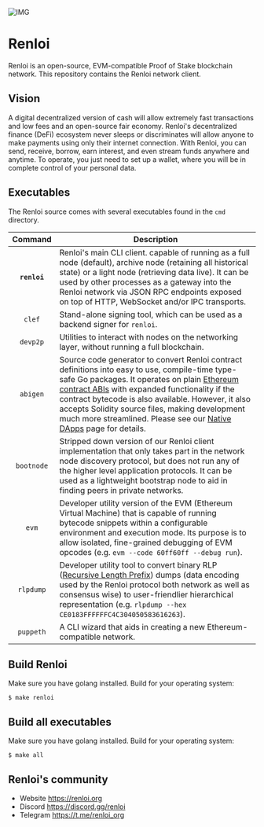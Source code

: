 ![IMG](https://user-images.githubusercontent.com/96906027/147944368-66d18a6e-81cc-4c05-b26b-5c1872c60a16.png)
# Renloi
Renloi is an open-source, EVM-compatible Proof of Stake blockchain network.
This repository contains the Renloi network client.
## Vision
A digital decentralized version of cash will allow extremely fast transactions and low fees and an open-source fair economy. Renloi's decentralized finance (DeFi) ecosystem never sleeps or discriminates will allow anyone to make payments using only their internet connection. With Renloi, you can send, receive, borrow, earn interest, and even stream funds anywhere and anytime. To operate, you just need to set up a wallet, where you will be in complete control of your personal data.

## Executables

The Renloi source comes with several executables found in the `cmd` directory.

|    Command    | Description                                                                                                                                                                                                                                                                                                                                                                                                                                                                                                                                          |
| :-----------: | ---------------------------------------------------------------------------------------------------------------------------------------------------------------------------------------------------------------------------------------------------------------------------------------------------------------------------------------------------------------------------------------------------------------------------------------------------------------------------------------------------------------------------------------------------- |
|  **`renloi`**   | Renloi's main CLI client. capable of running as a full node (default), archive node (retaining all historical state) or a light node (retrieving data live). It can be used by other processes as a gateway into the Renloi network via JSON RPC endpoints exposed on top of HTTP, WebSocket and/or IPC transports. 
|   `clef`    | Stand-alone signing tool, which can be used as a backend signer for `renloi`.  |
|   `devp2p`    | Utilities to interact with nodes on the networking layer, without running a full blockchain. |
|   `abigen`    | Source code generator to convert Renloi contract definitions into easy to use, compile-time type-safe Go packages. It operates on plain [Ethereum contract ABIs](https://docs.soliditylang.org/en/develop/abi-spec.html) with expanded functionality if the contract bytecode is also available. However, it also accepts Solidity source files, making development much more streamlined. Please see our [Native DApps](https://geth.ethereum.org/docs/dapp/native-bindings) page for details. |
|  `bootnode`   | Stripped down version of our Renloi client implementation that only takes part in the network node discovery protocol, but does not run any of the higher level application protocols. It can be used as a lightweight bootstrap node to aid in finding peers in private networks.                                                                                                                                                                                                                                                                 |
|     `evm`     | Developer utility version of the EVM (Ethereum Virtual Machine) that is capable of running bytecode snippets within a configurable environment and execution mode. Its purpose is to allow isolated, fine-grained debugging of EVM opcodes (e.g. `evm --code 60ff60ff --debug run`).                                                                                                                                                                                                                                                                     |
|   `rlpdump`   | Developer utility tool to convert binary RLP ([Recursive Length Prefix](https://eth.wiki/en/fundamentals/rlp)) dumps (data encoding used by the Renloi protocol both network as well as consensus wise) to user-friendlier hierarchical representation (e.g. `rlpdump --hex CE0183FFFFFFC4C304050583616263`).                                                                                                                                                                                                                                 |
|   `puppeth`   | A CLI wizard that aids in creating a new Ethereum-compatible network.     

## Build Renloi
Make sure you have golang installed.
Build for your operating system:

`$ make renloi`

## Build all executables
Make sure you have golang installed.
Build for your operating system:

`$ make all`

## Renloi's community
* Website https://renloi.org
* Discord https://discord.gg/renloi
* Telegram https://t.me/renloi_org



